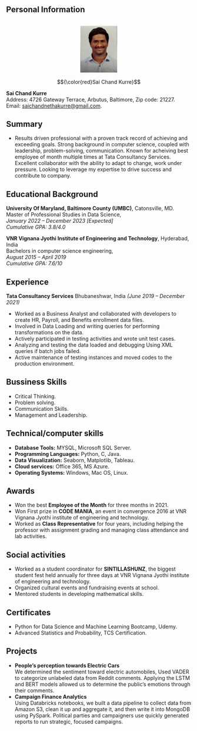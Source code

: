 ## Personal Information ##
<div style="display: flex; align-items: center;">
  </div>
  <div style="flex: 1;">
    <p align="center">
    <img src="SaiChand.jpg" alt="Sai Chand Kurre" width="100">
    </p>
</div>   

$${\color{red}Sai Chand Kurre}$$

**Sai Chand Kurre**   
Address: 4726 Gateway Terrace, Arbutus, Baltimore,  Zip code: 21227.    
Email: saichandnethakurre@gmail.com.
  
## Summary ##
- Results driven professional with a proven track record of achieving and exceeding goals. Strong background in computer science, coupled with leadership, problem-solving, communication. Known for acheiving best employee of month multiple times at Tata Consultancy Services. Excellent collaborator with the ability to adapt to change, work under pressure. Looking to leverage my expertise to drive success and contribute to company.

## Educational Background ##
**University Of Maryland, Baltimore County (UMBC)**, Catonsville, MD.         
Master of Professional Studies in Data Science,    
_January 2022 – December 2023 [Expected]    
Cumulative GPA: 3.8/4.0_     

**VNR Vignana Jyothi Institute of Engineering and Technology**, Hyderabad, India    
Bachelors in computer science engineering,    
_August 2015 – April 2019_     	   
_Cumulative GPA: 7.6/10_

## Experience ##
**Tata Consultancy Services** Bhubaneshwar, India  _(June 2019 – December 2021)_
-	Worked as a Business Analyst and collaborated with developers to create HR, Payroll, and Benefits enrollment data files. 
-	Involved in Data Loading and writing queries for performing transformations on the data.
-	Actively participated in testing activities and wrote unit test cases.
-	Analyzing and testing the data loaded and debugging Using XML queries if batch jobs failed.
-	Active maintenance of testing instances and moved codes to the production environment.

## Bussiness Skills ##
- Critical Thinking.
- Problem solving.
- Communication Skills.
- Management and Leadership.

## Technical/computer skills ##
-	**Database Tools:** MYSQL, Microsoft SQL Server.
-	**Programming Languages:** Python, C, Java.
-	**Data Visualization:** Seaborn, Matplotlib, Tableau.
-	**Cloud services:** Office 365, MS Azure.
-	**Operating Systems:** Windows, Mac OS, Linux.

## Awards ##
- 	Won the best **Employee of the Month** for three months in 2021.
-	Won First prize in **CODE MANIA**, an event in convergence 2016 at VNR Vignana Jyothi institute of engineering and technology. 
-	Worked as **Class Representative** for four years, including helping the professor with assignment grading and managing class attendance and lab activities.

## Social activities ##
-	Worked as a student coordinator for **SINTILLASHUNZ**, the biggest student fest held annually for three days at VNR Vignana Jyothi institute of engineering and technology.
-	Organized cultural events and fundraising events at school.
-	Mentored students in developing mathematical skills.

## Certificates ##
-	Python for Data Science and Machine Learning Bootcamp, Udemy.
-	Advanced Statistics and Probability, TCS Certification.

## Projects ##
-	**People’s perception towards Electric Cars** <br>
We determined the sentiment toward electric automobiles, Used VADER to categorize unlabeled data from Reddit comments. Applying the LSTM and BERT models allowed us to determine the public’s emotions through their comments.
-	**Campaign Finance Analytics**  <br>
  Using Databricks notebooks, we built a data pipeline to collect data from Amazon S3, clean it up and aggregate it, and then write it into MongoDB using PySpark. Political parties and campaigners use quickly generated reports to run strategic, focused campaigns.
